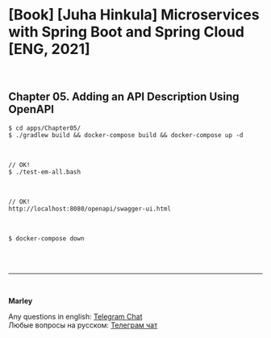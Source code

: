 # [Book] [Juha Hinkula] Microservices with Spring Boot and Spring Cloud [ENG, 2021]

<br/>

## Chapter 05. Adding an API Description Using OpenAPI


```
$ cd apps/Chapter05/
$ ./gradlew build && docker-compose build && docker-compose up -d
```

<br/>

```
// OK!
$ ./test-em-all.bash
```

<br/>

```
// OK!
http://localhost:8080/openapi/swagger-ui.html
```

<br/>

```
$ docker-compose down
```

<br/><br/>

---

<br/>

**Marley**

Any questions in english: <a href="https://javadev.org/chat/">Telegram Chat</a>  
Любые вопросы на русском: <a href="https://javadev.ru/chat/">Телеграм чат</a>